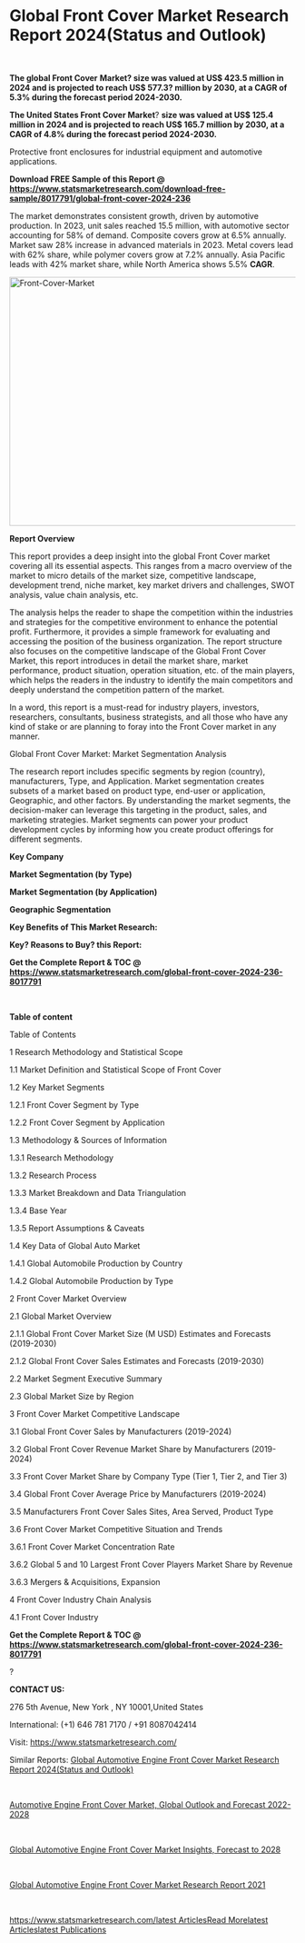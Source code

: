<h1>Global Front Cover Market Research Report 2024(Status and Outlook)</h1><br/><p><strong>The global Front Cover</strong> <strong>Market? </strong><strong>size was valued at US$ 423.5 million in 2024 and is projected to reach US$ 577.3? million by 2030, at a <strong>CAGR</strong> of 5.3% during the forecast period 2024-2030.</strong></p>
 
 
 
 <p><strong>The United States Front Cover Market</strong>? <strong>size was valued at US$ 125.4 million in 2024 and is projected to reach US$ 165.7 million by 2030, at a <strong>CAGR</strong> of 4.8% during the forecast period 2024-2030.</strong></p>
 
 
 
 <p>Protective front enclosures for industrial equipment and automotive applications.</p>
 
 
 
 <p><strong>Download FREE Sample of this Report @ <a href="https://www.statsmarketresearch.com/download-free-sample/8017791/global-front-cover-2024-236">https://www.statsmarketresearch.com/download-free-sample/8017791/global-front-cover-2024-236</a></strong></p>
 
 
 
 <p>The market demonstrates consistent growth, driven by automotive production. In 2023, unit sales reached 15.5 million, with automotive sector accounting for 58% of demand. Composite covers grow at 6.5% annually. Market saw 28% increase in advanced materials in 2023. Metal covers lead with 62% share, while polymer covers grow at 7.2% annually. Asia Pacific leads with 42% market share, while North America shows 5.5% <strong>CAGR</strong>.</p>
 
 
 
 <p><img alt="Front-Cover-Market" src="https://www.grandresearchstore.com/assets/report-images/Front_Cover_Market.png" style="width: 730px; height: 438px;" /></p>
 
 
 
 <p><strong>Report Overview</strong></p>
 
 
 
 <p>This report provides a deep insight into the global Front Cover market covering all its essential aspects. This ranges from a macro overview of the market to micro details of the market size, competitive landscape, development trend, niche market, key market drivers and challenges, SWOT analysis, value chain analysis, etc.</p>
 
 
 
 <p>The analysis helps the reader to shape the competition within the industries and strategies for the competitive environment to enhance the potential profit. Furthermore, it provides a simple framework for evaluating and accessing the position of the business organization. The report structure also focuses on the competitive landscape of the Global Front Cover Market, this report introduces in detail the market share, market performance, product situation, operation situation, etc. of the main players, which helps the readers in the industry to identify the main competitors and deeply understand the competition pattern of the market.</p>
 
 
 
 <p>In a word, this report is a must-read for industry players, investors, researchers, consultants, business strategists, and all those who have any kind of stake or are planning to foray into the Front Cover market in any manner.</p>
 
 
 
 <p>Global Front Cover Market: Market Segmentation Analysis</p>
 
 
 
 <p>The research report includes specific segments by region (country), manufacturers, Type, and Application. Market segmentation creates subsets of a market based on product type, end-user or application, Geographic, and other factors. By understanding the market segments, the decision-maker can leverage this targeting in the product, sales, and marketing strategies. Market segments can power your product development cycles by informing how you create product offerings for different segments.</p>
 
 
 
 <p><strong>Key Company</strong></p>
 
 
 
 <p><strong>Market Segmentation (by Type)</strong></p>
 
 
 
 <p><strong>Market Segmentation (<strong>by Application</strong>)</strong></p>
 
 
 
 <p><strong>Geographic Segmentation</strong></p>
 
 
 
 <p><strong>Key Benefits of This Market Research:</strong></p>
 
 
 
 <p><strong>Key? <strong>Reasons to Buy</strong>? this Report:</strong></p>
 
 
 
 <div><b>Get the Complete Report & TOC @ <a href="https://www.statsmarketresearch.com/global-front-cover-2024-236-8017791">https://www.statsmarketresearch.com/global-front-cover-2024-236-8017791</a></b></div>
 
 
 
 <p><br />
 
 <b>Table of content</b></p>
 
 
 
 <p>Table of Contents<br />
 
 1 Research Methodology and Statistical Scope<br />
 
 1.1 Market Definition and Statistical Scope of Front Cover<br />
 
 1.2 Key Market Segments<br />
 
 1.2.1 Front Cover Segment by Type<br />
 
 1.2.2 Front Cover Segment by Application<br />
 
 1.3 Methodology & Sources of Information<br />
 
 1.3.1 Research Methodology<br />
 
 1.3.2 Research Process<br />
 
 1.3.3 Market Breakdown and Data Triangulation<br />
 
 1.3.4 Base Year<br />
 
 1.3.5 Report Assumptions & Caveats<br />
 
 1.4 Key Data of Global Auto Market<br />
 
 1.4.1 Global Automobile Production by Country<br />
 
 1.4.2 Global Automobile Production by Type<br />
 
 2 Front Cover Market Overview<br />
 
 2.1 Global Market Overview<br />
 
 2.1.1 Global Front Cover Market Size (M USD) Estimates and Forecasts (2019-2030)<br />
 
 2.1.2 Global Front Cover Sales Estimates and Forecasts (2019-2030)<br />
 
 2.2 Market Segment Executive Summary<br />
 
 2.3 Global Market Size by Region<br />
 
 3 Front Cover Market Competitive Landscape<br />
 
 3.1 Global Front Cover Sales by Manufacturers (2019-2024)<br />
 
 3.2 Global Front Cover Revenue Market Share by Manufacturers (2019-2024)<br />
 
 3.3 Front Cover Market Share by Company Type (Tier 1, Tier 2, and Tier 3)<br />
 
 3.4 Global Front Cover Average Price by Manufacturers (2019-2024)<br />
 
 3.5 Manufacturers Front Cover Sales Sites, Area Served, Product Type<br />
 
 3.6 Front Cover Market Competitive Situation and Trends<br />
 
 3.6.1 Front Cover Market Concentration Rate<br />
 
 3.6.2 Global 5 and 10 Largest Front Cover Players Market Share by Revenue<br />
 
 3.6.3 Mergers & Acquisitions, Expansion<br />
 
 4 Front Cover Industry Chain Analysis<br />
 
 4.1 Front Cover Industry</p>
 
 
 
 <div><b>Get the Complete Report & TOC @ <a href="https://www.statsmarketresearch.com/global-front-cover-2024-236-8017791">https://www.statsmarketresearch.com/global-front-cover-2024-236-8017791</a></b></div>
 
 
 
 <p>? </p>
 
 
 
 <p><b>CONTACT US:</b><br />
 
 276 5th Avenue, New York , NY 10001,United States<br />
 
 International: (+1) 646 781 7170 / +91 8087042414<br />
 
 Visit: <a href="https://www.statsmarketresearch.com/">https://www.statsmarketresearch.com/</a><br />
 
 Similar Reports: <a href="https://www.statsmarketresearch.com/global-front-cover-2024-236-8017791">Global Automotive Engine Front Cover Market Research Report 2024(Status and Outlook)</a><br />
 
 <br />
 
 <a href="https://www.statsmarketresearch.com/global-front-cover-2024-236-8017791">Automotive Engine Front Cover Market, Global Outlook and Forecast 2022-2028</a><br />
 
 <br />
 
 <a href="https://www.statsmarketresearch.com/global-front-cover-2024-236-8017791">Global Automotive Engine Front Cover Market Insights, Forecast to 2028</a><br />
 
 <br />
 
 <a href="https://www.statsmarketresearch.com/global-front-cover-2024-236-8017791">Global Automotive Engine Front Cover Market Research Report 2021</a><br />
 
 <br />
 
 <a href="https://gyeongbokgung.com">https://www.statsmarketresearch.com/</a><a href="https://hallyeomaritime.com">latest Articles</a><a href="https://jingwansa.com">Read More</a><a href="https://nguoiviet.jp/">latest Articles</a><a href="https://www.intelmarketresearch.com/">latest Publications</a></p>